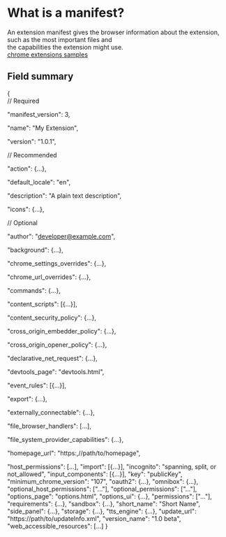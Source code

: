 # What is a manifest?

An extension manifest gives the browser information about the extension, such as the most important files and   
the capabilities the extension might use.  
[chrome extensions samples](https://github.com/GoogleChrome/chrome-extensions-samples)   


## Field summary

{  
  // Required  
  
  "manifest_version": 3,  
  
  "name": "My Extension",  
  
  "version": "1.0.1",  
  

  // Recommended  
  
  "action": {...},  
  
  "default_locale": "en",  
  
  "description": "A plain text description",  
  
  "icons": {...},  
  

  // Optional  
  
  "author": "developer@example.com",  
  
  
  "background": {...},  
  
  "chrome_settings_overrides": {...},  
  
  "chrome_url_overrides": {...},  
  
  "commands": {...},  
  
  "content_scripts": [{...}],  
  
  "content_security_policy": {...},  
  
  "cross_origin_embedder_policy": {...},  
  
  "cross_origin_opener_policy": {...},  
  
  "declarative_net_request": {...},  
  
  "devtools_page": "devtools.html",  
  
  "event_rules": [{...}],  
  
  "export": {...},  
  
  "externally_connectable": {...},  
  
  "file_browser_handlers": [...],  
  
  "file_system_provider_capabilities": {...},  
  
  "homepage_url": "https:,//path/to/homepage",  
  
  "host_permissions": [...],
  "import": [{...}],
  "incognito": "spanning, split, or not_allowed",
  "input_components": [{...}],
  "key": "publicKey",
  "minimum_chrome_version": "107",
  "oauth2": {...},
  "omnibox": {...},
  "optional_host_permissions": ["..."],
  "optional_permissions": ["..."],
  "options_page": "options.html",
  "options_ui": {...},
  "permissions": ["..."],
  "requirements": {...},
  "sandbox": {...},
  "short_name": "Short Name",
  "side_panel": {...},
  "storage": {...},
  "tts_engine": {...},
  "update_url": "https://path/to/updateInfo.xml",
  "version_name": "1.0 beta",
  "web_accessible_resources": [...]
}   



